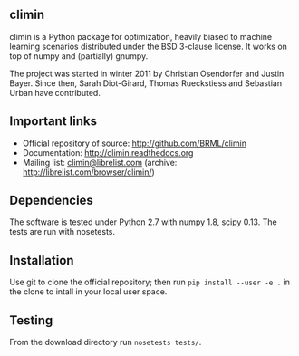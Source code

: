 climin
------

climin is a Python package for optimization, heavily biased to machine learning
scenarios distributed under the BSD 3-clause license. It works on top of numpy
and (partially) gnumpy.

The project was started in winter 2011 by Christian Osendorfer and Justin Bayer.
Since then, Sarah Diot-Girard, Thomas Rueckstiess and Sebastian Urban have 
contributed.


Important links
---------------

 - Official repository of source: http://github.com/BRML/climin
 - Documentation: http://climin.readthedocs.org
 - Mailing list: climin@librelist.com (archive: http://librelist.com/browser/climin/)


Dependencies
------------

The software is tested under Python 2.7 with numpy 1.8, scipy 0.13. The tests
are run with nosetests.


Installation
------------

Use git to clone the official repository; then run `pip install --user -e .`
in the clone to intall in your local user space.


Testing
-------

From the download directory run ``nosetests tests/``.
